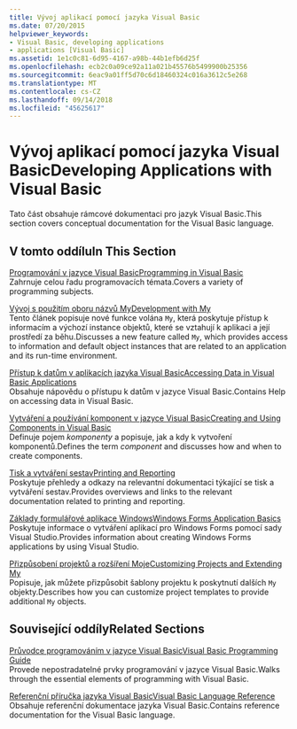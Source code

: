 ```yaml
---
title: Vývoj aplikací pomocí jazyka Visual Basic
ms.date: 07/20/2015
helpviewer_keywords:
- Visual Basic, developing applications
- applications [Visual Basic]
ms.assetid: 1e1c0c81-6d95-4167-a98b-44b1efb6d25f
ms.openlocfilehash: ecb2c0a09ce92a11a021b45576b5499900b25356
ms.sourcegitcommit: 6eac9a01ff5d70c6d18460324c016a3612c5e268
ms.translationtype: MT
ms.contentlocale: cs-CZ
ms.lasthandoff: 09/14/2018
ms.locfileid: "45625617"
---
```

# <a name="developing-applications-with-visual-basic"></a><span data-ttu-id="028f4-102">Vývoj aplikací pomocí jazyka Visual Basic</span><span class="sxs-lookup"><span data-stu-id="028f4-102">Developing Applications with Visual Basic</span></span>
<span data-ttu-id="028f4-103">Tato část obsahuje rámcové dokumentaci pro jazyk Visual Basic.</span><span class="sxs-lookup"><span data-stu-id="028f4-103">This section covers conceptual documentation for the Visual Basic language.</span></span>  
  
## <a name="in-this-section"></a><span data-ttu-id="028f4-104">V tomto oddílu</span><span class="sxs-lookup"><span data-stu-id="028f4-104">In This Section</span></span>  
 [<span data-ttu-id="028f4-105">Programování v jazyce Visual Basic</span><span class="sxs-lookup"><span data-stu-id="028f4-105">Programming in Visual Basic</span></span>](../../visual-basic/developing-apps/programming/index.md)  
 <span data-ttu-id="028f4-106">Zahrnuje celou řadu programovacích témata.</span><span class="sxs-lookup"><span data-stu-id="028f4-106">Covers a variety of programming subjects.</span></span>  
  
 [<span data-ttu-id="028f4-107">Vývoj s použitím oboru názvů My</span><span class="sxs-lookup"><span data-stu-id="028f4-107">Development with My</span></span>](../../visual-basic/developing-apps/development-with-my/index.md)  
 <span data-ttu-id="028f4-108">Tento článek popisuje nové funkce volána `My`, která poskytuje přístup k informacím a výchozí instance objektů, které se vztahují k aplikaci a její prostředí za běhu.</span><span class="sxs-lookup"><span data-stu-id="028f4-108">Discusses a new feature called `My`, which provides access to information and default object instances that are related to an application and its run-time environment.</span></span>  
  
 [<span data-ttu-id="028f4-109">Přístup k datům v aplikacích jazyka Visual Basic</span><span class="sxs-lookup"><span data-stu-id="028f4-109">Accessing Data in Visual Basic Applications</span></span>](../../visual-basic/developing-apps/accessing-data.md)  
 <span data-ttu-id="028f4-110">Obsahuje nápovědu o přístupu k datům v jazyce Visual Basic.</span><span class="sxs-lookup"><span data-stu-id="028f4-110">Contains Help on accessing data in Visual Basic.</span></span>  
  
 [<span data-ttu-id="028f4-111">Vytváření a používání komponent v jazyce Visual Basic</span><span class="sxs-lookup"><span data-stu-id="028f4-111">Creating and Using Components in Visual Basic</span></span>](../../visual-basic/developing-apps/creating-and-using-components.md)  
 <span data-ttu-id="028f4-112">Definuje pojem *komponenty* a popisuje, jak a kdy k vytvoření komponentů.</span><span class="sxs-lookup"><span data-stu-id="028f4-112">Defines the term *component* and discusses how and when to create components.</span></span>  
  
 [<span data-ttu-id="028f4-113">Tisk a vytváření sestav</span><span class="sxs-lookup"><span data-stu-id="028f4-113">Printing and Reporting</span></span>](../../visual-basic/developing-apps/printing/index.md)  
 <span data-ttu-id="028f4-114">Poskytuje přehledy a odkazy na relevantní dokumentaci týkající se tisk a vytváření sestav.</span><span class="sxs-lookup"><span data-stu-id="028f4-114">Provides overviews and links to the relevant documentation related to printing and reporting.</span></span>  
  
 [<span data-ttu-id="028f4-115">Základy formulářové aplikace Windows</span><span class="sxs-lookup"><span data-stu-id="028f4-115">Windows Forms Application Basics</span></span>](../../visual-basic/developing-apps/windows-forms/index.md)  
 <span data-ttu-id="028f4-116">Poskytuje informace o vytváření aplikací pro Windows Forms pomocí sady Visual Studio.</span><span class="sxs-lookup"><span data-stu-id="028f4-116">Provides information about creating Windows Forms applications by using Visual Studio.</span></span>  
  
 [<span data-ttu-id="028f4-117">Přizpůsobení projektů a rozšíření Moje</span><span class="sxs-lookup"><span data-stu-id="028f4-117">Customizing Projects and Extending My</span></span>](../../visual-basic/developing-apps/customizing-extending-my/index.md)  
 <span data-ttu-id="028f4-118">Popisuje, jak můžete přizpůsobit šablony projektu k poskytnutí dalších `My` objekty.</span><span class="sxs-lookup"><span data-stu-id="028f4-118">Describes how you can customize project templates to provide additional `My` objects.</span></span>  
  
## <a name="related-sections"></a><span data-ttu-id="028f4-119">Související oddíly</span><span class="sxs-lookup"><span data-stu-id="028f4-119">Related Sections</span></span>  
 [<span data-ttu-id="028f4-120">Průvodce programováním v jazyce Visual Basic</span><span class="sxs-lookup"><span data-stu-id="028f4-120">Visual Basic Programming Guide</span></span>](../../visual-basic/programming-guide/index.md)  
 <span data-ttu-id="028f4-121">Provede nepostradatelné prvky programování v jazyce Visual Basic.</span><span class="sxs-lookup"><span data-stu-id="028f4-121">Walks through the essential elements of programming with Visual Basic.</span></span>  
  
 [<span data-ttu-id="028f4-122">Referenční příručka jazyka Visual Basic</span><span class="sxs-lookup"><span data-stu-id="028f4-122">Visual Basic Language Reference</span></span>](../../visual-basic/language-reference/index.md)  
 <span data-ttu-id="028f4-123">Obsahuje referenční dokumentace jazyka Visual Basic.</span><span class="sxs-lookup"><span data-stu-id="028f4-123">Contains reference documentation for the Visual Basic language.</span></span>
